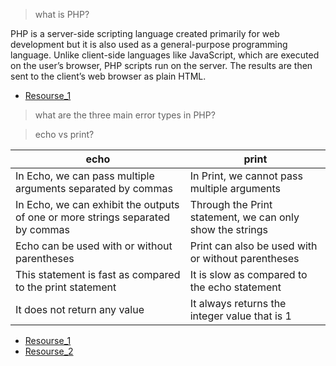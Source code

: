 > what is PHP?

PHP is a server-side scripting language created primarily for web development but it is also used as a general-purpose programming language. Unlike client-side languages like JavaScript, which are executed on the user’s browser, PHP scripts run on the server. The results are then sent to the client’s web browser as plain HTML.

- [Resourse_1](https://www.geeksforgeeks.org/php-introduction/)

> what are the three main error types in PHP?

> echo vs print?

| echo | print |
|------|--------|
|In Echo, we can pass multiple arguments separated by commas|	In Print, we cannot pass multiple arguments|
|In Echo, we can exhibit the outputs of one or more strings separated by commas|	Through the Print statement, we can only show the strings|
|Echo can be used with or without parentheses	|Print can also be used with or without parentheses|
|This statement is fast as compared to the print statement|	It is slow as compared to the echo statement|
|It does not return any value|	It always returns the integer value that is 1 |

- [Resourse_1](https://byjus.com/gate/difference-between-echo-and-print-in-php/)
- [Resourse_2](https://www.geeksforgeeks.org/php-echo-print/)
